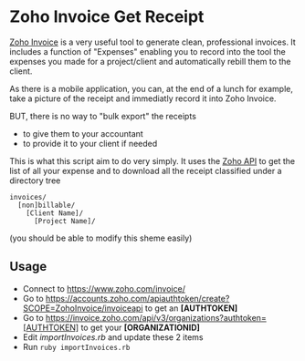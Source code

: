 Zoho Invoice Get Receipt
========================

[Zoho Invoice](https://www.zoho.com/invoice/) is a very useful tool to generate clean, professional invoices.
It includes a function of "Expenses" enabling you to record into the tool the expenses you made for a project/client and automatically rebill them to the client.

As there is a mobile application, you can, at the end of a lunch for example, take a picture of the receipt and immediatly record it into Zoho Invoice.

BUT, there is no way to "bulk export" the receipts 
- to give them to your accountant
- to provide it to your client if needed

This is what this script aim to do very simply.
It uses the [Zoho API](https://www.zoho.com/invoice/api/v3/index.html) to get the list of all your expense and to download all the receipt classified under a directory tree

    invoices/
      [non]billable/
        [Client Name]/
          [Project Name]/

(you should be able to modify this sheme easily)

Usage
-----------
- Connect to https://www.zoho.com/invoice/
- Go to https://accounts.zoho.com/apiauthtoken/create?SCOPE=ZohoInvoice/invoiceapi to get an **[AUTHTOKEN]**
- Go to https://invoice.zoho.com/api/v3/organizations?authtoken=[AUTHTOKEN] to get your **[ORGANIZATIONID]**
- Edit *importInvoices.rb* and update these 2 items
- Run `ruby importInvoices.rb`

